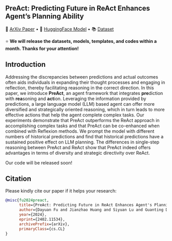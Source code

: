 
## PreAct: Predicting Future in ReAct Enhances Agent’s Planning Ability</h2>

<p>
📃 <a href="">ArXiv Paper</a>
  •
🤗 <a href="">HuggingFace Model</a> 
  •
📚 <a href="">Dataset</a>
</p>


⭐ **We will release the datasets, models, templates, and codes within a month. Thanks for your attention!**

## Introduction
Addressing the discrepancies between predictions and actual outcomes often aids individuals in expanding their thought processes and engaging in reflection, thereby facilitating reasoning in the correct direction.
In this paper, we introduce **PreAct**, an agent framework that integrates **pre**diction with **rea**soning and **act**ion. Leveraging the information provided by predictions, a large language model (LLM) based agent can offer more diversified and strategically oriented reasoning, which in turn leads to more effective actions that help the agent complete complex tasks. Our experiments demonstrate that PreAct outperforms the ReAct approach in accomplishing complex tasks and that PreAct can be co-enhanced when combined with Reflexion methods. We prompt the model with different numbers of historical predictions and find that historical predictions have a sustained positive effect on LLM planning. 
The differences in single-step reasoning between PreAct and ReAct show that PreAct indeed offers advantages in terms of diversity and strategic directivity over ReAct.

Our code will be released soon!

## Citation
Please kindly cite our paper if it helps your research:
```bibtex
@misc{fu2024preact,
      title={PreAct: Predicting Future in ReAct Enhances Agent's Planning Ability}, 
      author={Dayuan Fu and Jianzhao Huang and Siyuan Lu and Guanting Dong and Yejie Wang and Keqing He and Weiran Xu},
      year={2024},
      eprint={2402.11534},
      archivePrefix={arXiv},
      primaryClass={cs.CL}
}
```
